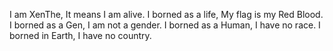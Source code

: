 I am XenThe, It means I am alive.
I borned as a life, My flag is my Red Blood.
I borned as a Gen, I am not a gender.
I borned as a Human, I have no race.
I borned in Earth, I have no country.
